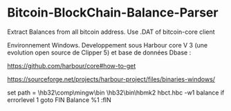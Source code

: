 # Bitcoin-BlockChain-Balance-Parser
Extract Balances from all bitcoin address. Use .DAT of bitcoin-core client

Environnement Windows.
Developpement sous Harbour core V 3 (une evolution open source de Clipper 5) et base de données Dbase :

https://github.com/harbour/core#how-to-get

https://sourceforge.net/projects/harbour-project/files/binaries-windows/

set path = \hb32\comp\mingw\bin 
\hb32\bin\hbmk2 hbct.hbc -w1 balance
if errorlevel 1 goto FIN
Balance %1
:fIN



